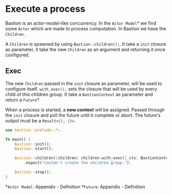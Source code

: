 # Execute a process

Bastion is an actor-model-like concurrency. In the `Actor Model`\* we find some `Actor` which are made to process computation. In Bastion we have the `Children`.

A `Children` is spawned by using `Bastion::children();`. It take a `init` closure as parameter, it take the new `Children` as an argument and returning it once configured.

## Exec

The new `Children` passed in the `init` closure as parameter, will be used to configure itself. `with_exec();` sets the closure that will be used by every child of this children group. It take a `BastionContext` as parameter and return a `Future`\*.

When a process is started, a **new context** will be assigned. Passed through the `init` closure and poll the future until it complete or abort. The future's output must be a `Result<(), ()>`.

```rs
use bastion::prelude::*;

fn main() {
    Bastion::init();
    Bastion::start();

    Bastion::children(|children| children.with_exec(|_ctx: BastionContext| async { Ok(()) }))
        .expect("Couldn't create the children group.");

    Bastion::stop();
}
```

\*`Actor Model`: Appendix - Definition \*`Future`: Appendix - Definition
